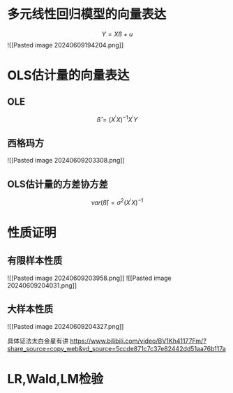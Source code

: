 # 多元线性回归模型的向量表达
$$
Y=Xß+u
$$
![[Pasted image 20240609194204.png]]

# OLS估计量的向量表达

## OLE

$$
\hat{ß}=(X^{'}X)^{-1}X^{'}Y
$$

## 西格玛方

![[Pasted image 20240609203308.png]]

## OLS估计量的方差协方差

$$
var(\hat{ß})=σ^2(X^{'}X)^{-1}
$$

# 性质证明

## 有限样本性质

![[Pasted image 20240609203958.png]]
![[Pasted image 20240609204031.png]]

## 大样本性质

![[Pasted image 20240609204327.png]]

具体证法太白金星有讲 https://www.bilibili.com/video/BV1Kh41177Fm/?share_source=copy_web&vd_source=5ccde871c7c37e82442dd51aa76b117a

# LR,Wald,LM检验

